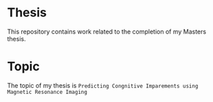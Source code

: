 # Thesis
This repository contains work related to the completion of my Masters thesis.

# Topic
The topic of my thesis is `Predicting Congnitive Imparements using Magnetic Resonance Imaging`
